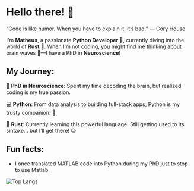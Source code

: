 # Hello there! 👋

“Code is like humor. When you have to explain it, it’s bad.” — Cory House

I'm **Matheus**, a passionate **Python Developer** 🐍, currently diving into the world of **Rust** 🦀. When I'm not coding, you might find me thinking about brain waves 🧠—I have a PhD in **Neuroscience**!

## My Journey:

🔬 **PhD in Neuroscience**: Spent my time decoding the brain, but realized coding is my true passion.

💻 **Python**: From data analysis to building full-stack apps, Python is my trusty companion. 🐍

🦀 **Rust**: Currently learning this powerful language. Still getting used to its sintaxe… but I’ll get there! 😉

## Fun facts:

- I once translated MATLAB code into Python during my PhD just to stop to use Matlab.


![Top Langs](https://github-readme-stats.vercel.app/api/top-langs/?username=cafalchio&hide=Jupyter%20Notebook,html,css,php)

